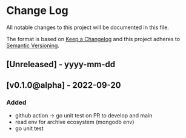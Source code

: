 # Change Log
All notable changes to this project will be documented in this file.
 
The format is based on [Keep a Changelog](http://keepachangelog.com/)
and this project adheres to [Semantic Versioning](http://semver.org/).

## [Unreleased] - yyyy-mm-dd

## [v0.1.0@alpha] - 2022-09-20

### Added
- github action -> go unit test on PR to develop and main
- read env for archive ecosystem (mongodb env)
- go unit test
